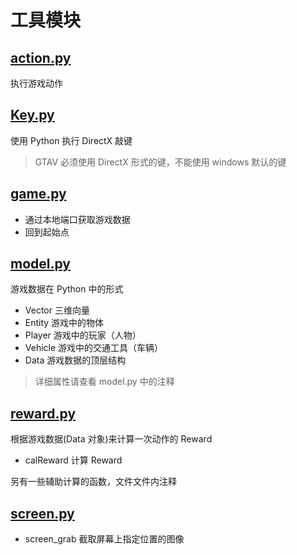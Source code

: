 # 工具模块

## [action.py](action.py)

执行游戏动作

## [Key.py](Key.py)

使用 Python 执行 DirectX 敲键

> GTAV 必须使用 DirectX 形式的键，不能使用 windows 默认的键

## [game.py](game.py)

- 通过本地端口获取游戏数据
- 回到起始点

## [model.py](model.py)

游戏数据在 Python 中的形式

- Vector 三维向量
- Entity 游戏中的物体
- Player 游戏中的玩家（人物）
- Vehicle 游戏中的交通工具（车辆）
- Data 游戏数据的顶层结构

> 详细属性请查看 model.py 中的注释

## [reward.py](reward.py)

根据游戏数据(Data 对象)来计算一次动作的 Reward

- calReward 计算 Reward

另有一些辅助计算的函数，文件文件内注释

## [screen.py](screen.py)

- screen_grab 截取屏幕上指定位置的图像
